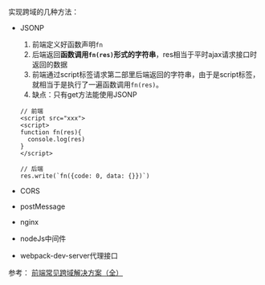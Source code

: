 实现跨域的几种方法：
- JSONP
  1. 前端定义好函数声明`fn`
  2. 后端返回**函数调用`fn(res)`形式的字符串**，res相当于平时ajax请求接口时返回的数据
  3. 前端通过script标签请求第二部里后端返回的字符串，由于是script标签，就相当于是执行了一遍函数调用`fn(res)`。
  4. 缺点：只有get方法能使用JSONP

  ```
  // 前端
  <script src="xxx">
  <script>
  function fn(res){
    console.log(res)
  }
  </script>

  // 后端
  res.write(`fn({code: 0, data: {}})`)
  ```

- CORS
- postMessage
- nginx
- nodeJs中间件
- webpack-dev-server代理接口

参考：
[前端常见跨域解决方案（全）](https://segmentfault.com/a/1190000011145364#articleHeader1)